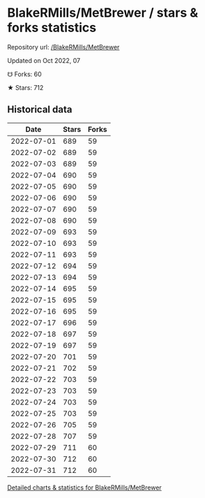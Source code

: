 # BlakeRMills/MetBrewer / stars & forks statistics

Repository url: [/BlakeRMills/MetBrewer](https://github.com/BlakeRMills/MetBrewer)

Updated on Oct 2022, 07

☋ Forks: 60

★ Stars: 712

## Historical data
| Date | Stars | Forks |
|------|-------|-------|
| 2022-07-01 | 689 | 59 | 
| 2022-07-02 | 689 | 59 | 
| 2022-07-03 | 689 | 59 | 
| 2022-07-04 | 690 | 59 | 
| 2022-07-05 | 690 | 59 | 
| 2022-07-06 | 690 | 59 | 
| 2022-07-07 | 690 | 59 | 
| 2022-07-08 | 690 | 59 | 
| 2022-07-09 | 693 | 59 | 
| 2022-07-10 | 693 | 59 | 
| 2022-07-11 | 693 | 59 | 
| 2022-07-12 | 694 | 59 | 
| 2022-07-13 | 694 | 59 | 
| 2022-07-14 | 695 | 59 | 
| 2022-07-15 | 695 | 59 | 
| 2022-07-16 | 695 | 59 | 
| 2022-07-17 | 696 | 59 | 
| 2022-07-18 | 697 | 59 | 
| 2022-07-19 | 697 | 59 | 
| 2022-07-20 | 701 | 59 | 
| 2022-07-21 | 702 | 59 | 
| 2022-07-22 | 703 | 59 | 
| 2022-07-23 | 703 | 59 | 
| 2022-07-24 | 703 | 59 | 
| 2022-07-25 | 703 | 59 | 
| 2022-07-26 | 705 | 59 | 
| 2022-07-28 | 707 | 59 | 
| 2022-07-29 | 711 | 60 | 
| 2022-07-30 | 712 | 60 | 
| 2022-07-31 | 712 | 60 | 


[Detailed charts & statistics for BlakeRMills/MetBrewer](https://reviewgithub.com/rep/BlakeRMills/MetBrewer)

